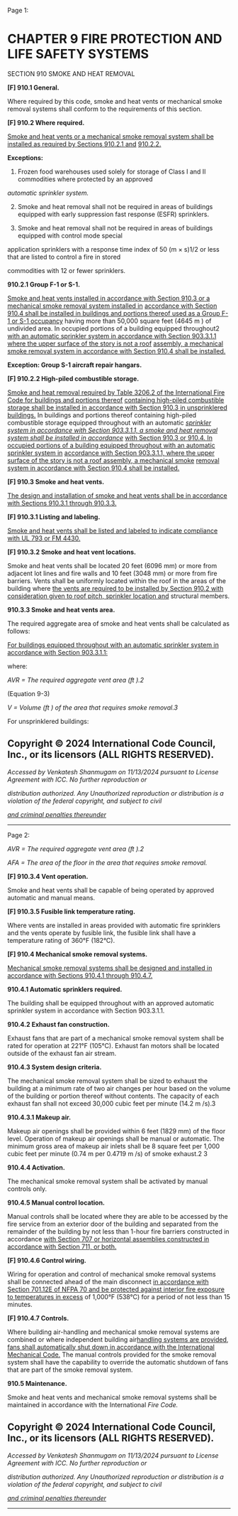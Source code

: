 Page 1:

# CHAPTER 9 FIRE PROTECTION AND LIFE SAFETY SYSTEMS

 SECTION 910
 SMOKE AND HEAT REMOVAL



**[F] 910.1 General.**

Where required by this code, smoke and heat vents or mechanical smoke removal systems shall conform to the
requirements of this section.

**[F] 910.2 Where required.**

[Smoke and heat vents or a mechanical smoke removal system shall be installed as required by Sections 910.2.1 and](http://codes.iccsafe.org/#VACC2021P1_Ch09_Sec910.2.1)
[910.2.2.](http://codes.iccsafe.org/#VACC2021P1_Ch09_Sec910.2.2)

**Exceptions:**

1. Frozen food warehouses used solely for storage of Class I and II commodities where protected by an approved

_automatic sprinkler system._

2. Smoke and heat removal shall not be required in areas of buildings equipped with early suppression fast
response (ESFR) sprinklers.

3. Smoke and heat removal shall not be required in areas of buildings equipped with control mode special


application sprinklers with a response time index of 50 (m × s)1/2 or less that are listed to control a fire in stored

commodities with 12 or fewer sprinklers.

**910.2.1 Group F-1 or S-1.**

[Smoke and heat vents installed in accordance with Section 910.3 or a mechanical smoke removal system installed in](http://codes.iccsafe.org/#VACC2021P1_Ch09_Sec910.3)
[accordance with Section 910.4 shall be installed in buildings and portions thereof used as a Group F-1 or S-1 occupancy](http://codes.iccsafe.org/#VACC2021P1_Ch09_Sec910.4)
having more than 50,000 square feet (4645 m ) of undivided area. In occupied portions of a building equipped throughout2
[with an automatic sprinkler system in accordance with Section 903.3.1.1 where the upper surface of the story is not a roof](http://codes.iccsafe.org/#VACC2021P1_Ch09_Sec903.3.1.1)
[assembly, a mechanical smoke removal system in accordance with Section 910.4 shall be installed.](http://codes.iccsafe.org/#VACC2021P1_Ch09_Sec910.4)


**Exception: Group S-1 aircraft repair hangars.**

**[F] 910.2.2 High-piled combustible storage.**


[Smoke and heat removal required by Table 3206.2 of the International Fire Code for buildings and portions thereof](http://codes.iccsafe.org/#IFC2021P1_Pt04_Ch32_Sec3206.2_Tbl3206.2)
[containing high-piled combustible storage shall be installed in accordance with Section 910.3 in unsprinklered buildings.](http://codes.iccsafe.org/#VACC2021P1_Ch09_Sec910.3)
In buildings and portions thereof containing high-piled combustible storage equipped throughout with an automatic
_[sprinkler system in accordance with Section 903.3.1.1, a smoke and heat removal system shall be installed in accordance](http://codes.iccsafe.org/#VACC2021P1_Ch09_Sec903.3.1.1)_
[with Section 910.3 or 910.4. In occupied portions of a building equipped throughout with an automatic sprinkler system in](http://codes.iccsafe.org/#VACC2021P1_Ch09_Sec910.3)
[accordance with Section 903.3.1.1, where the upper surface of the story is not a roof assembly, a mechanical smoke](http://codes.iccsafe.org/#VACC2021P1_Ch09_Sec903.3.1.1)
[removal system in accordance with Section 910.4 shall be installed.](http://codes.iccsafe.org/#VACC2021P1_Ch09_Sec910.4)



**[F] 910.3 Smoke and heat vents.**

[The design and installation of smoke and heat vents shall be in accordance with Sections 910.3.1 through 910.3.3.](http://codes.iccsafe.org/#VACC2021P1_Ch09_Sec910.3.1)

**[F] 910.3.1 Listing and labeling.**

[Smoke and heat vents shall be listed and labeled to indicate compliance with UL 793 or FM 4430.](http://codes.iccsafe.org/#VACC2021P1_Ch35_PromUL_RefStd793_2008)

**[F] 910.3.2 Smoke and heat vent locations.**


Smoke and heat vents shall be located 20 feet (6096 mm) or more from adjacent lot lines and fire walls and 10 feet
(3048 mm) or more from fire barriers. Vents shall be uniformly located within the roof in the areas of the building where
[the vents are required to be installed by Section 910.2 with consideration given to roof pitch, sprinkler location and](http://codes.iccsafe.org/#VACC2021P1_Ch09_Sec910.2)
structural members.


**910.3.3 Smoke and heat vents area.**

The required aggregate area of smoke and heat vents shall be calculated as follows:

[For buildings equipped throughout with an automatic sprinkler system in accordance with Section 903.3.1.1:](http://codes.iccsafe.org/#VACC2021P1_Ch09_Sec903.3.1.1)


where:

_AVR = The required aggregate vent area (ft ).2_


(Equation 9-3)


_V = Volume (ft ) of the area that requires smoke removal.3_

For unsprinklered buildings:


## Copyright © 2024 International Code Council, Inc., or its licensors (ALL RIGHTS RESERVED).

_Accessed by Venkatesh Shanmugam on 11/13/2024 pursuant to License Agreement with ICC. No further reproduction or_

_distribution authorized. Any Unauthorized reproduction or distribution is a violation of the federal copyright, and subject to civil_

_[and criminal penalties thereunder](http://codes.iccsafe.org/content/VACC2021P1/chapter-9-fire-protection-and-life-safety-systems#VACC2021P1_Ch09_Sec910)_


-----



Page 2:

_AVR = The required aggregate vent area (ft ).2_


_AFA = The area of the floor in the area that requires smoke removal._

**[F] 910.3.4 Vent operation.**

Smoke and heat vents shall be capable of being operated by approved automatic and manual means.

**[F] 910.3.5 Fusible link temperature rating.**


Where vents are installed in areas provided with automatic fire sprinklers and the vents operate by fusible link, the
fusible link shall have a temperature rating of 360°F (182°C).

**[F] 910.4 Mechanical smoke removal systems.**

[Mechanical smoke removal systems shall be designed and installed in accordance with Sections 910.4.1 through 910.4.7.](http://codes.iccsafe.org/#VACC2021P1_Ch09_Sec910.4.1)

**910.4.1 Automatic sprinklers required.**

The building shall be equipped throughout with an approved automatic sprinkler system in accordance with Section
903.3.1.1.

**910.4.2 Exhaust fan construction.**

Exhaust fans that are part of a mechanical smoke removal system shall be rated for operation at 221°F (105°C). Exhaust
fan motors shall be located outside of the exhaust fan air stream.

**910.4.3 System design criteria.**

The mechanical smoke removal system shall be sized to exhaust the building at a minimum rate of two air changes per
hour based on the volume of the building or portion thereof without contents. The capacity of each exhaust fan shall not
exceed 30,000 cubic feet per minute (14.2 m /s).3


**910.4.3.1 Makeup air.**


Makeup air openings shall be provided within 6 feet (1829 mm) of the floor level. Operation of makeup air openings shall
be manual or automatic. The minimum gross area of makeup air inlets shall be 8 square feet per 1,000 cubic feet per
minute (0.74 m per 0.4719 m /s) of smoke exhaust.2 3


**910.4.4 Activation.**

The mechanical smoke removal system shall be activated by manual controls only.

**910.4.5 Manual control location.**


Manual controls shall be located where they are able to be accessed by the fire service from an exterior door of the
building and separated from the remainder of the building by not less than 1-hour fire barriers constructed in accordance
[with Section 707 or horizontal assemblies constructed in accordance with Section 711, or both.](http://codes.iccsafe.org/#VACC2021P1_Ch07_Sec707)

**[F] 910.4.6 Control wiring.**

Wiring for operation and control of mechanical smoke removal systems shall be connected ahead of the main disconnect
[in accordance with Section 701.12E of NFPA 70 and be protected against interior fire exposure to temperatures in excess](http://codes.iccsafe.org/#VACC2021P1_Ch35_PromNFPA_RefStd70_20)
of 1,000°F (538°C) for a period of not less than 15 minutes.

**[F] 910.4.7 Controls.**

Where building air-handling and mechanical smoke removal systems are combined or where independent building air[handling systems are provided, fans shall automatically shut down in accordance with the International Mechanical Code.](http://codes.iccsafe.org/#VACC2021P1_Ch35_PromICC_RefStdIMC_21)
The manual controls provided for the smoke removal system shall have the capability to override the automatic
shutdown of fans that are part of the smoke removal system.

**910.5 Maintenance.**

Smoke and heat vents and mechanical smoke removal systems shall be maintained in accordance with the International
_Fire Code._

## Copyright © 2024 International Code Council, Inc., or its licensors (ALL RIGHTS RESERVED).

_Accessed by Venkatesh Shanmugam on 11/13/2024 pursuant to License Agreement with ICC. No further reproduction or_

_distribution authorized. Any Unauthorized reproduction or distribution is a violation of the federal copyright, and subject to civil_

_[and criminal penalties thereunder](http://codes.iccsafe.org/content/VACC2021P1/chapter-9-fire-protection-and-life-safety-systems#VACC2021P1_Ch09_Sec910)_


-----



